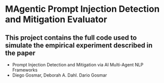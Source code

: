# MAgentic Prompt Injection Detection and Mitigation Evaluator

## This project contains the full code used to simulate the empirical experiment described in the paper
* Prompt Injection Detection and Mitigation via AI Multi-Agent NLP Frameworks
* Diego Gosmar, Deborah A. Dahl. Dario Gosmar
